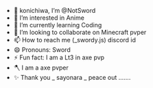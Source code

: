 - 👋 konichiwa, I’m @NotSword
- 👀 I’m interested in Anime
- 🌱 I’m currently learning Coding
- 💞️ I’m looking to collaborate on Minecraft pvper
- 📫 How to reach me (_swordy.js) discord id
- 😄 Pronouns: Sword
- ⚡ Fun fact: I am a Lt3 in axe pvp
- 🪓 I am a axe pvper 
- ✨ Thank you _ sayonara _ peace out .......
